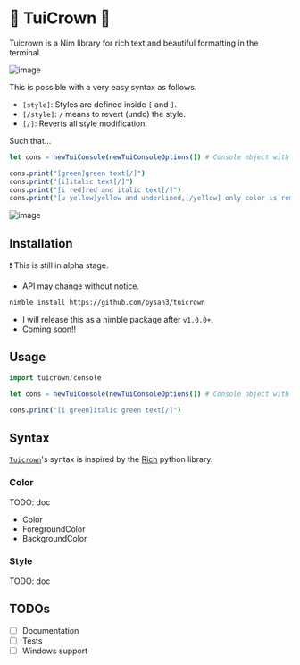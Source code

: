 #  TuiCrown 👑

Tuicrown is a Nim library for rich text and beautiful formatting in the terminal.

![image](https://user-images.githubusercontent.com/41065736/236798038-f6e0e096-e113-415b-9f56-bb88c5da0de8.png)

This is possible with a very easy syntax as follows.

- `[style]`: Styles are defined inside `[` and `]`.
- `[/style]`: `/` means to revert (undo) the style.
- `[/]`: Reverts all style modification.

Such that...

```nim
let cons = newTuiConsole(newTuiConsoleOptions()) # Console object with default options

cons.print("[green]green text[/]")
cons.print("[i]italic text[/]")
cons.print("[i red]red and italic text[/]")
cons.print("[u yellow]yellow and underlined,[/yellow] only color is removed,[i bg:blue] and now added italic with blue background")
```

![image](https://user-images.githubusercontent.com/41065736/236800422-1fbe16bb-2cfd-408f-bbf4-bf2db48ddfbf.png)

## Installation

❗ This is still in alpha stage.

- API may change without notice.

```bash
nimble install https://github.com/pysan3/tuicrown
```

- I will release this as a nimble package after `v1.0.0+`.
- Coming soon!!

## Usage

```nim
import tuicrown/console

let cons = newTuiConsole(newTuiConsoleOptions()) # Console object with default options

cons.print("[i green]italic green text[/]")
```

## Syntax

[`Tuicrown`](https://github.com/pysan3/tuicrown)'s syntax is inspired by the [Rich](https://github.com/Textualize/rich) python library.

### Color

TODO: doc

- Color
- ForegroundColor
- BackgroundColor

### Style

TODO: doc

## TODOs

- [ ] Documentation
- [ ] Tests
- [ ] Windows support

